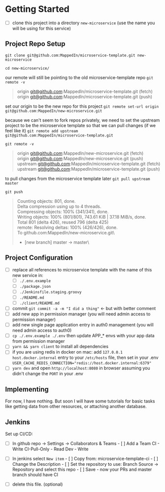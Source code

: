 # Getting Started

-   [ ] clone this project into a directory `new-microservice` (use the name you will be using for this service)

## Project Repo Setup

`git clone git@github.com:MappedIn/microservice-template.git new-microservice`

`cd new-microservice/`

our remote will still be pointing to the old microservice-template repo
`git remote -v`

> origin git@github.com:MappedIn/microservice-template.git (fetch)\
> origin git@github.com:MappedIn/microservice-template.git (push)

set our origin to be the new repo for this project
`git remote set-url origin git@github.com:MappedIn/new-microservice.git`

because we can't seem to fork repos privately, we need to set the upstream project to be the microservice template so that we can pull changes (if we feel like it)
`git remote add upstream git@github.com:MappedIn/microservice-template.git`

`git remote -v`

> origin git@github.com:MappedIn/new-microservice.git (fetch)\
> origin git@github.com:MappedIn/new-microservice.git (push)
> upstream git@github.com:MappedIn/microservice-template.git (fetch)
> upstream git@github.com:MappedIn/microservice-template.git (push)

to pull changes from the microservice template later
`git pull upstream master`

`git push`

> Counting objects: 801, done.\
> Delta compression using up to 4 threads.\
> Compressing objects: 100% (341/341), done.\
> Writing objects: 100% (801/801), 743.61 KiB | 37.18 MiB/s, done.\
> Total 801 (delta 426), reused 796 (delta 425)\
> remote: Resolving deltas: 100% (426/426), done.\
> To github.com:MappedIn/new-microservice.git\
>
> -   [new branch] master -> master\

## Project Configuration

-   [ ] replace all references to microservice template with the name of this new service in:
    -   [ ] `./.env.example`
    -   [ ] `./package.json`
    -   [ ] `./Jenkinsfile.staging.groovy`
    -   [ ] `./README.md`
    -   [ ] `./client/README.md`
-   [ ] commit `git commit -a -m "I did a thing"` <- but with better comment
-   [ ] add new app in permission manager (you will need admin access to permission manager)
-   [ ] add new single page application entry in auth0 management (you will need admin access to auth0)
-   [ ] `cp ./.env.example ./.env` then update APP\_\* envs with your app data from permission manager
-   [ ] `yarn && yarn client` to install all dependencies
-   [ ] if you are using redis in docker on mac: add `127.0.0.1 host.docker.internal` entry to your `/etc/hosts` file, then set in your .env `USER_CACHE_REDIS_CONNECTION="redis://host.docker.internal:6379"`
-   [ ] `yarn dev` and open `http://localhost:8080` in browser assuming you didn't change the `PORT` in your .env

## Implementing

For now, I have nothing. But soon I will have some tutorials for basic tasks like getting data from other resources, or attaching another database.

## Jenkins

Set up CI/CD:

-   [ ] In github repo -> Settings -> Collaborators & Teams - [ ] Add a Team
        CI - Write
        CI-Pull-Only - Read
        Dev - Write

-   [ ] In jenkins select `New item` - [ ] Copy from: microservice-template-ci - [ ] Change the Description - [ ] Set the repository to use:
        Branch Source -> Repository and select this repo - [ ] Save - now your PRs and master branch should have CI

-   [ ] delete this file. (optional)
